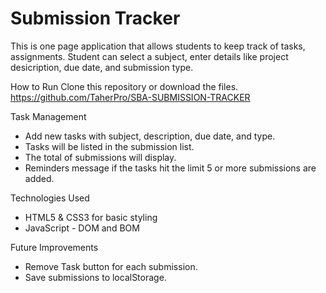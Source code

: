 # Submission Tracker
  
This is one page application that allows students to keep track of tasks, assignments.
Student can select a subject, enter details like project desicription, due date, and submission type.

How to Run
Clone this repository or download the files. https://github.com/TaherPro/SBA-SUBMISSION-TRACKER

Task Management
- Add new tasks with subject, description, due date, and type.
- Tasks will be listed in the submission list.
- The total of submissions will display.
- Reminders message if the tasks hit the limit 5 or more submissions are added.

Technologies Used
- HTML5 & CSS3 for basic styling
- JavaScript - DOM and BOM

Future Improvements
- Remove Task button for each submission.
- Save submissions to localStorage.
  
